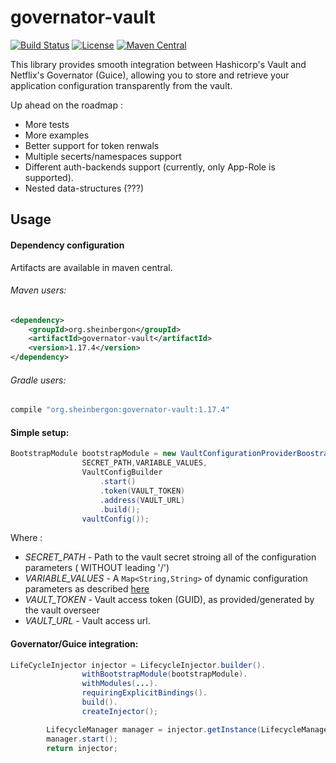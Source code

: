 # governator-vault
[![Build Status](https://travis-ci.org/sheinbergon/governator-vault.svg?branch=master)](https://travis-ci.org/sheinbergon/governator-vault) [![License](https://img.shields.io/badge/License-Apache%202.0-blue.svg)](https://opensource.org/licenses/Apache-2.0) [![Maven Central](https://maven-badges.herokuapp.com/maven-central/org.sheinbergon/governator-vault/badge.svg)](https://maven-badges.herokuapp.com/maven-central/org.sheinbergon/governator-vault)


This library provides smooth integration between Hashicorp's Vault and Netflix's Governator (Guice), allowing
you to store and retrieve your application configuration transparently from the vault.

Up ahead on the roadmap : 
- More tests
- More examples
- Better support for token renwals
- Multiple secerts/namespaces support
- Different auth-backends support (currently, only App-Role is supported).
- Nested data-structures (???)

## Usage

#### Dependency configuration

Artifacts are available in maven central.

###### Maven users:

```xml
<dependency>
    <groupId>org.sheinbergon</groupId>
    <artifactId>governator-vault</artifactId>
    <version>1.17.4</version>
</dependency>
``` 

###### Gradle users:
```groovy
compile "org.sheinbergon:governator-vault:1.17.4"
```

#### Simple setup:
```java
BootstrapModule bootstrapModule = new VaultConfigurationProviderBoostrapModule(
                SECRET_PATH,VARIABLE_VALUES,
                VaultConfigBuilder
                    .start()
                    .token(VAULT_TOKEN)
                    .address(VAULT_URL)
                    .build();
                vaultConfig());
```
Where :

- *SECRET_PATH* - Path to the vault secret stroing all of the configuration parameters ( WITHOUT leading '/')
- *VARIABLE_VALUES* - A `Map<String,String>` of dynamic configuration parameters as described [here](https://github.com/Netflix/governator/wiki/Configuration-Mapping) 
- *VAULT_TOKEN* - Vault access token (GUID), as provided/generated by the vault overseer
- *VAULT_URL* - Vault access url.

#### Governator/Guice integration:
```java
LifeCycleInjector injector = LifecycleInjector.builder().
                withBootstrapModule(bootstrapModule).
                withModules(...).
                requiringExplicitBindings().
                build().
                createInjector();

        LifecycleManager manager = injector.getInstance(LifecycleManager.class);
        manager.start();
        return injector;
```




